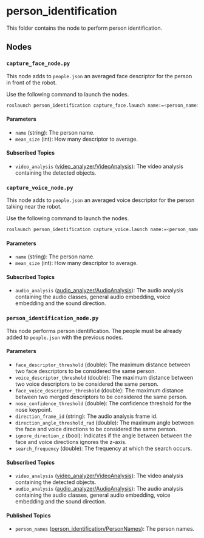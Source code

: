 # person_identification
This folder contains the node to perform person identification.

## Nodes
### `capture_face_node.py`
This node adds to `people.json` an averaged face descriptor for the person in front of the robot.

Use the following command to launch the nodes.
```bash
roslaunch person_identification capture_face.launch name:=<person_name> neural_network_inference_type:=<cpu, torch_gpu or trt_gpu>
```

#### Parameters
 - `name` (string): The person name.
 - `mean_size` (int): How many descriptor to average.

#### Subscribed Topics
 - `video_analysis` ([video_analyzer/VideoAnalysis](../video_analyzer/msg/VideoAnalysis.msg)): The video analysis containing the detected objects.


### `capture_voice_node.py`
This node adds to `people.json` an averaged voice descriptor for the person talking near the robot.

Use the following command to launch the nodes.
```bash
roslaunch person_identification capture_voice.launch name:=<person_name> neural_network_inference_type:=<cpu, torch_gpu or trt_gpu>
```

#### Parameters
 - `name` (string): The person name.
 - `mean_size` (int): How many descriptor to average.

#### Subscribed Topics
 - `audio_analysis` ([audio_analyzer/AudioAnalysis](../audio_analyzer/msg/AudioAnalysis.msg)): The audio analysis containing the audio classes, general audio embedding, voice embedding and the sound direction.


### `person_identification_node.py`
This node performs person identification. The people must be already added to `people.json` with the previous nodes.

#### Parameters
 - `face_descriptor_threshold` (double): The maximum distance between two face descriptors to be considered the same person.
 - `voice_descriptor_threshold` (double): The maximum distance between two voice descriptors to be considered the same person.
 - `face_voice_descriptor_threshold` (double): The maximum distance between two merged descriptors to be considered the same person.
 - `nose_confidence_threshold` (double): The confidence threshold for the nose keypoint.
 - `direction_frame_id` (string): The audio analysis frame id.
 - `direction_angle_threshold_rad` (double): The maximum angle between the face and voice directions to be considered the same person.
 - `ignore_direction_z` (bool): Indicates if the angle between between the face and voice directions ignores the z-axis.
 - `search_frequency` (double): The frequency at which the search occurs.

#### Subscribed Topics
 - `video_analysis` ([video_analyzer/VideoAnalysis](../video_analyzer/msg/VideoAnalysis.msg)): The video analysis containing the detected objects.
 - `audio_analysis` ([audio_analyzer/AudioAnalysis](../audio_analyzer/msg/AudioAnalysis.msg)): The audio analysis containing the audio classes, general audio embedding, voice embedding and the sound direction.

#### Published Topics
 - `person_names` ([person_identification/PersonNames](msg/PersonNames.msg)): The person names.
